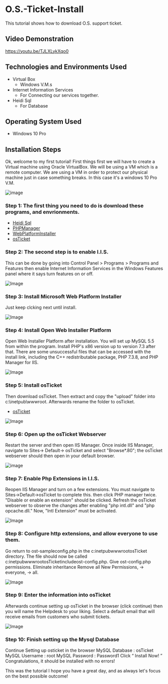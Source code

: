 # O.S.-Ticket-Install
This tutorial shows how to download O.S. support ticket.
## Video Demonstration
https://youtu.be/TJLXLykXqo0
## Technologies and Environments Used
- Virtual Box
  - Windows V.M.s
- Internet Information Services
  - For Connecting our services together. 
- Heidi Sql
  - For Database
 ## Operating System Used
 - Windows 10 Pro
 ## Installation Steps
Ok, welcome to my first tutorial! First things first we will have to create a Virtual machine using Oracle VirtualBox. 
We will be using a VM which is a remote computer. We are using a VM in order to protect our physical machine just in case something breaks. 
In this case it's a windows 10 Pro V.M.
 
![image](https://user-images.githubusercontent.com/23139364/206923552-6cc91c02-0e0d-46d8-a52d-33211ffc55f8.png)

### Step 1: The first thing you need to do is download these programs, and envrionments.
- [Heidi Sql](https://www.heidisql.com/download.php)
- [PHPManager](https://www.php.net/releases/8.2/en.php)
- [WebPlatformInstaller](https://www.microsoft.com/web/downloads/platform.aspx)
- [osTicket](https://osticket.com/editions/)

### Step 2: The second step is to enable I.I.S.
This can be done by going into Control Panel > Programs > Programs and Features then enable Internet Information Services in the Windows Features panel where it says turn features on or off.

![Image](https://camo.githubusercontent.com/53b44f25c4fca037622e4384d661fd8708ab0eedc33d72521d22a185a79b2bf6/68747470733a2f2f692e696d6775722e636f6d2f7174456e7557752e706e67)

### Step 3: Install Microsoft Web Platform Installer
Just keep clcking next until install.

![Image](https://camo.githubusercontent.com/3d7bf59fdc2aa176e6b763227ca1c426ec74c75ea1bd5a1be171e8e129c662dd/68747470733a2f2f692e696d6775722e636f6d2f417848436651362e706e67)


### Step 4: Install Open Web Installer Platform
Open Web Installer Platform after installation. You will set up MySQL 5.5 from within the program. Install PHP's x86 version up to version 7.3 after that. There are some unsuccessful files that can be accessed with the install link, including the C++ redistributable package, PHP 7.3.8, and PHP Manager for IIS.

![Image](https://camo.githubusercontent.com/0a217e07ac4c8c87c854c62c873ee404f9f3400306dcd2925b41210630df1f85/68747470733a2f2f692e696d6775722e636f6d2f4a4a38625a654a2e706e67)


### Step 5: Install osTicket
Then download osTicket. Then extract and copy the "upload" folder into c:\inetpub\wwwroot. Afterwards rename the folder to osTicket.
- [osTicket](https://osticket.com/editions/)

![Image](https://camo.githubusercontent.com/2dbc29620ca28bb970a4446c4c876181149d6280e1ed9f242b69cbe8ab6ae35f/68747470733a2f2f692e696d6775722e636f6d2f54554769534b692e706e67)

### Step 6: Open up the osTicket Webserver
Restart the server and then open IIS Manager. Once inside IIS Manager, navigate to Sites-> Default-> osTicket and select "Browse*.80"; the osTicket webserver should then open in your default browser.

![image](https://user-images.githubusercontent.com/23139364/206926755-2fa97e46-866b-4c53-8a61-72bc96cf5fe4.png)

### Step 7: Enable Php Extensions in I.I.S.
Reopen IIS Manager and turn on a few extensions. You must navigate to Sites->Default->osTicket to complete this. then click PHP manager twice. "Disable or enable an extension" should be clicked. Refresh the osTicket webserver to observe the changes after enabling "php intl.dll" and "php opcache.dll." Now, "Intl Extension" must be activated.

![Image](https://camo.githubusercontent.com/5926d9b6541207c854540b86aa1532fead2da5c412d773d3a925c0f6367eac05/68747470733a2f2f692e696d6775722e636f6d2f41505a675554542e706e67)

### Step 8: Configure http extensions, and allow everyone to use them.
Go return to ost-sampleconfig.php in the c:inetpubwwwrootosTicket directory. The file should now be called c:inetpubwwwrootosTicketincludeost-config.php. Give ost-config.php permissions. Eliminate inheritance Remove all New Permissions, -> everyone, -> all.

![Image](https://camo.githubusercontent.com/0a89dc3d5a476c0a5d2a90e808776c26c1c24397702e3064076650c9e6fcd040/68747470733a2f2f692e696d6775722e636f6d2f316e59615947652e706e67)

### Step 9: Enter the information into osTicket

Afterwards continue setting up osTicket in the browser (click continue) then you will name the Helpdesk to your liking. Select a default email that will receive emails from customers who submit tickets.

![Image](https://camo.githubusercontent.com/75c0007925a8c9441f19a4a8352d4164464472b36eb2720c90636d33cc2ac073/68747470733a2f2f692e696d6775722e636f6d2f526d566b3371352e706e67)

### Step 10: Finish setting up the Mysql Database

Continue Setting up osticket in the browser MySQL Database : osTicket MySQL Username : root MySQL Password : Password1 Click “ Install Now! ” Congratulations, it should be installed with no errors!

This was the tutorial I hope you have a great day, and as always let's focus on the best possible outcome!

